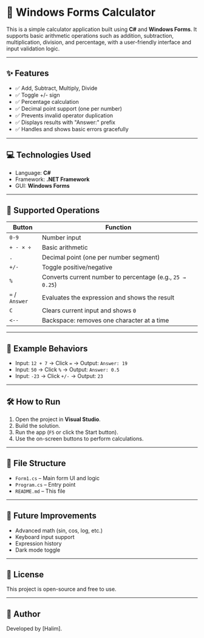 # 🧮 Windows Forms Calculator

This is a simple calculator application built using **C#** and **Windows Forms**. It supports basic arithmetic operations such as addition, subtraction, multiplication, division, and percentage, with a user-friendly interface and input validation logic.

---

## ✨ Features

- ✅ Add, Subtract, Multiply, Divide
- ✅ Toggle +/- sign
- ✅ Percentage calculation
- ✅ Decimal point support (one per number)
- ✅ Prevents invalid operator duplication
- ✅ Displays results with "Answer:" prefix
- ✅ Handles and shows basic errors gracefully

---

## 💻 Technologies Used

- Language: **C#**
- Framework: **.NET Framework**
- GUI: **Windows Forms**

---

## 🔢 Supported Operations

| Button | Function |
|--------|----------|
| `0-9`  | Number input |
| `+ - × ÷` | Basic arithmetic |
| `.`    | Decimal point (one per number segment) |
| `+/-`  | Toggle positive/negative |
| `%`    | Converts current number to percentage (e.g., `25 → 0.25`) |
| `=` / `Answer` | Evaluates the expression and shows the result |
| `C`    | Clears current input and shows `0` |
| `<--`  | Backspace: removes one character at a time |

---

## 🧠 Example Behaviors

- Input: `12 + 7` → Click `=` → Output: `Answer: 19`
- Input: `50` → Click `%` → Output: `Answer: 0.5`
- Input: `-23` → Click `+/-` → Output: `23`

---

## 🛠 How to Run

1. Open the project in **Visual Studio**.
2. Build the solution.
3. Run the app (`F5` or click the Start button).
4. Use the on-screen buttons to perform calculations.

---

## 📁 File Structure

- `Form1.cs` – Main form UI and logic
- `Program.cs` – Entry point
- `README.md` – This file

---

## 🚀 Future Improvements

- Advanced math (sin, cos, log, etc.)
- Keyboard input support
- Expression history
- Dark mode toggle

---

## 📜 License

This project is open-source and free to use.

---

## 🙌 Author

Developed by [Halim].

